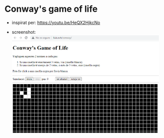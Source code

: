 # Conway's game of life

- inspirat per: https://youtu.be/HeQX2HjkcNo

- screenshot:
![screenshot.png](screenshot.png)
